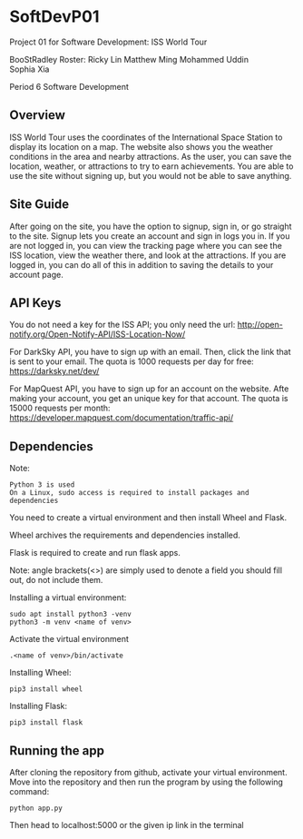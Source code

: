 # SoftDevP01
Project 01 for Software Development: ISS World Tour

BooStRadley Roster:
Ricky Lin 
Matthew Ming 
Mohammed Uddin  
Sophia Xia

Period 6 Software Development

## Overview 

ISS World Tour uses the coordinates of the International Space Station to display its location on a map. The website also shows you the weather conditions in the area and nearby attractions. As the user, you can save the location, weather, or attractions to try to earn achievements. You are able to use the site without signing up, but you would not be able to save anything. 

## Site Guide 

After going on the site, you have the option to signup, sign in, or go straight to the site. Signup lets you create an account and sign in logs you in. If you are not logged in, you can view the tracking page where you can see the ISS location, view the weather there, and look at the attractions. If you are logged in, you can do all of this in addition to saving the details to your account page. 

## API Keys

You do not need a key for the ISS API; you only need the url: http://open-notify.org/Open-Notify-API/ISS-Location-Now/ 

For DarkSky API, you have to sign up with an email. Then, click the link that is sent to your email. The quota is 1000 requests per day for free: https://darksky.net/dev/

For MapQuest API, you have to sign up for an account on the website. Afte making your account, you get an unique key for that account. The quota is 15000 requests per month: https://developer.mapquest.com/documentation/traffic-api/

## Dependencies

Note:

    Python 3 is used
    On a Linux, sudo access is required to install packages and dependencies  

You need to create a virtual environment and then install Wheel and Flask.

Wheel archives the requirements and dependencies installed.  

Flask is required to create and run flask apps. 

Note: angle brackets(<>) are simply used to denote a field you should fill out, do not include them.

Installing a virtual environment:

```
sudo apt install python3 -venv
python3 -m venv <name of venv>
```

Activate the virtual environment

```
.<name of venv>/bin/activate
```

Installing Wheel:

```
pip3 install wheel
```

Installing Flask:

```
pip3 install flask
```

## Running the app

After cloning the repository from github, activate your virtual environment. Move into the repository and then run the program by using the following command:

```
python app.py
```

Then head to localhost:5000 or the given ip link in the terminal 
